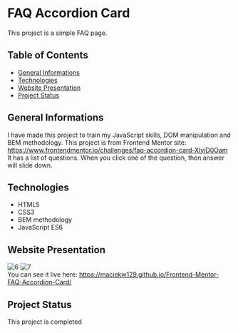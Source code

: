 # FAQ Accordion Card
This project is a simple FAQ page.
## Table of Contents
* [General Informations](#general-informations)
* [Technologies](#technologies)
* [Website Presentation](#website-presentation)
* [Project Status](#project-status)
## General Informations
I have made this project to train my JavaScript skills, DOM manipulation and BEM methodology. This project is from Frontend Mentor site: https://www.frontendmentor.io/challenges/faq-accordion-card-XlyjD0Oam \
It has a list of questions. When you click one of the question, then answer will slide down.
## Technologies
* HTML5
* CSS3
* BEM methodology
* JavaScript ES6
## Website Presentation
![6](https://user-images.githubusercontent.com/79579229/129491136-29cb2ec3-89ad-452c-83b6-27d6e186453c.jpg)
![7](https://user-images.githubusercontent.com/79579229/129491141-e5257f37-aba3-45e7-a244-b35cbfb713be.jpg)\
You can see it live here: https://maciekw129.github.io/Frontend-Mentor-FAQ-Accordion-Card/
## Project Status
This project is completed

